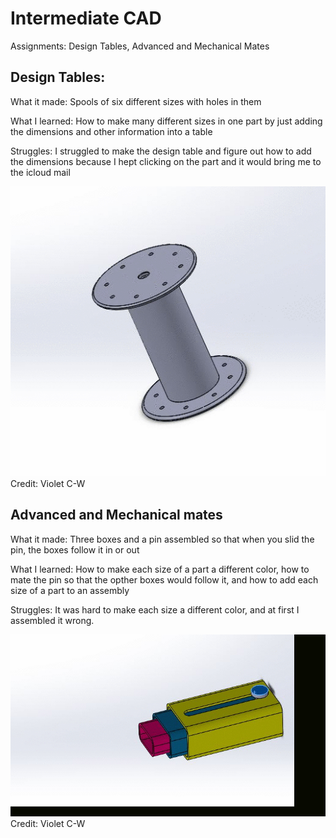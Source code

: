 # Intermediate CAD
Assignments: Design Tables, Advanced and Mechanical Mates

## Design Tables: 
What it made: Spools of six different sizes with holes in them

What I learned: How to make many different sizes in one part by just adding the dimensions and other information into a table

Struggles: I struggled to make the design table and figure out how to add the dimensions because I hept clicking on the part and it would bring me to the icloud mail

![design table gif](https://github.com/vcraghe32/CAD_assignments/raw/master/ImagesCAD/spoolgif.gif)
Credit: Violet C-W

## Advanced and Mechanical mates
What it made: Three boxes and a pin assembled so that when you slid the pin, the boxes follow it in or out

What I learned: How to make each size of a part a different color, how to mate the pin so that the opther boxes would follow it, and how to add each size of a part to an assembly

Struggles: It was hard to make each size a different color, and at first I assembled it wrong.

![Advanced and mechanical mates](https://github.com/vcraghe32/CAD_assignments/raw/master/ImagesCAD/telegif.gif)
Credit: Violet C-W



